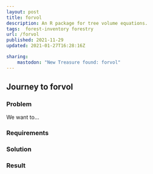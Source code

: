 ```yaml
---
layout: post
title: forvol
description: An R package for tree volume equations.
tags:  forest-inventory forestry
url: /forvol
published: 2021-11-29
updated: 2021-01-27T16:28:16Z

sharing:
    mastodon: "New Treasure found: forvol"
---
```


## Journey to forvol

### Problem

We want to... 

### Requirements

### Solution

### Result